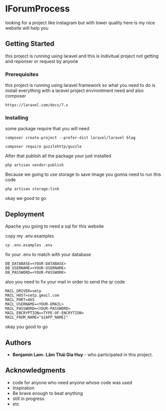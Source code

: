 # IForumProcess

looking for a project like instagram but with lower quality here is my nice website will help you

## Getting Started

this project is running using laravel and this is indivitual project not getting and reponser or request by anyone 

### Prerequisites

this project is running using laravel framework so what you need to do is install everything with a laravel project environtment need and also composer

```
https://laravel.com/docs/7.x
```
### Installing

some package require that you will need

```
composer create-project --prefer-dist laravel/laravel blog
```
```
composer require guzzlehttp/guzzle
```
After that publish all the package your just installed
```
php artisan vendor:publish
```
Because we going to use storage to save image you gonna need to run this code
```
php artisan storage:link
```

okay we good to go


## Deployment

Apache you going to need a sql for this website

copy my .env.examples

```
cp .env.examples .env
```
fix your .env to match with your database 

```
DB_DATABASE=<YOUR-DATABASE>
DB_USERNAME=<YOUR-USERNAME>
DB_PASSWORD=<YOUR-PASSWORK>
```

also you need to fix your mail in order to send the qr code

```
MAIL_DRIVER=smtp
MAIL_HOST=smtp.gmail.com
MAIL_PORT=465
MAIL_USERNAME=<YOUR-EMAIL>
MAIL_PASSWORD=<YOUR-PASSWORD>
MAIL_ENCRYPTION=<TYPE-OF-ENCRYTION>
MAIL_FROM_NAME="${APP_NAME}"
```
okay you good to go 

## Authors

* **Benjamin Lam- Lâm Thái Gia Huy** - who participated in this project.

## Acknowledgments

* code for anyone who need anyone whose code was used
* Inspiration
* Be brave enough to beat anything
* still in progress
* etc

